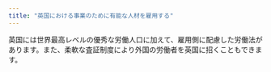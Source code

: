 ```yaml
---
title: "英国における事業のために有能な人材を雇用する"
---
```

英国には世界最高レベルの優秀な労働人口に加えて、雇用側に配慮した労働法があります。また、柔軟な査証制度により外国の労働者を英国に招くこともできます。
